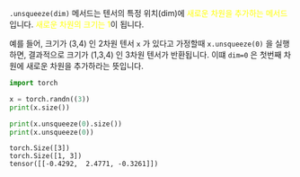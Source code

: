 `.unsqueeze(dim)` 메서드는 텐서의 특정 위치(dim)에 <font color="#ffff00">새로운 차원을 추가하는 메서드</font>입니다.
<font color="#ffff00">새로운 차원의 크기는 1</font>이 됩니다.

예를 들어, 크기가 (3,4) 인 2차원 텐서 `x` 가 있다고 가정할때 `x.unsqueeze(0)` 을 실행하면, 결과적으로 크기가 (1,3,4) 인 3차원 텐서가 반환됩니다. 이떄 `dim=0` 은 첫번째 차원에 새로운 차원을 추가하라는 뜻입니다.

```python
import torch

x = torch.randn((3))
print(x.size())

print(x.unsqueeze(0).size())
print(x.unsqueeze(0))
```

```
torch.Size([3])
torch.Size([1, 3])
tensor([[-0.4292,  2.4771, -0.3261]])
```

